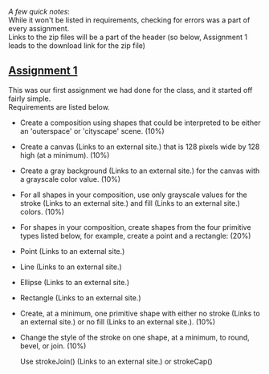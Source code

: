 _A few quick notes_:  
 While it won't be listed in requirements, checking for errors was a part of every assignment.  
 Links to the zip files will be a part of the header (so below, Assignment 1 leads to the download link for the zip file)

## [Assignment 1](Lent.zip)
 This was our first assignment we had done for the class, and it started off fairly simple.  
 Requirements are listed below.
 
* Create a composition using shapes that could be interpreted to be either an 'outerspace' or 'cityscape' scene. (10%)

* Create a canvas (Links to an external site.) that is 128 pixels wide by 128 high (at a minimum). (10%)

* Create a gray background (Links to an external site.) for the canvas with a grayscale color value. (10%)

* For all shapes in your composition, use only grayscale values for the stroke (Links to an external site.) and fill (Links to an external site.) colors. (10%)

* For shapes in your composition, create shapes from the four primitive types listed below, for example, create a point and a rectangle: (20%)
 * Point (Links to an external site.)  
 * Line (Links to an external site.)  
 * Ellipse (Links to an external site.)  
 * Rectangle (Links to an external site.)

* Create, at a minimum, one primitive shape with either no stroke (Links to an external site.) or no fill (Links to an external site.). (10%)

* Change the style of the stroke on one shape, at a minimum, to round, bevel, or join. (10%)

   Use strokeJoin() (Links to an external site.) or strokeCap()
 
